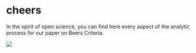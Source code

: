# cheers

In the spirit of open science, you can find here every aspect of the analytic process for our paper on Beers Criteria.

![](paperR0.PNG)

```{tableofcontents}
```
